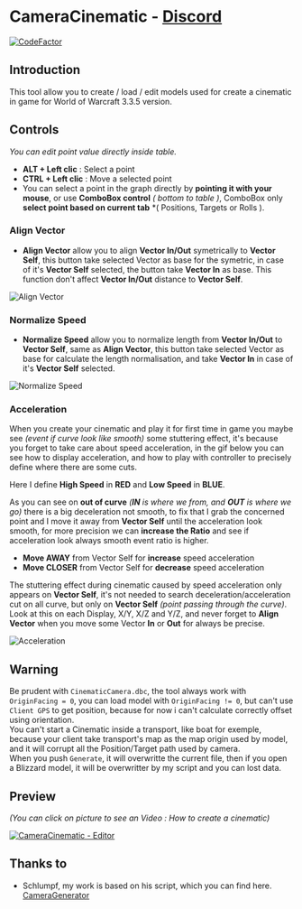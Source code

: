# CameraCinematic - [Discord](https://discord.gg/76fBj3Rb)
[![CodeFactor](https://www.codefactor.io/repository/github/intemporel/cameracinematic/badge/main)](https://www.codefactor.io/repository/github/intemporel/cameracinematic/overview/main)

## Introduction
This tool allow you to create / load / edit models used for create a cinematic in game for World of Warcraft 3.3.5 version.

## Controls
*You can edit point value directly inside table.*
 - **ALT + Left clic** : Select a point
 - **CTRL + Left clic** : Move a selected point
 - You can select a point in the graph directly by **pointing it with your mouse**, or use **ComboBox control** *( bottom to table )*, ComboBox only **select point based on current tab** *( Positions, Targets or Rolls ).

### Align Vector
 - **Align Vector** allow you to align **Vector In/Out** symetrically to **Vector Self**, this button take selected Vector as base for the symetric, in case of it's **Vector Self** selected, the button take **Vector In** as base. This function don't affect **Vector In/Out** distance to **Vector Self**.  

![Align Vector](https://i.imgur.com/RJ7eMem.gif)

### Normalize Speed
 - **Normalize Speed** allow you to normalize length from **Vector In/Out** to **Vector Self**, same as **Align Vector**, this button take selected Vector as base for calculate the length normalisation, and take **Vector In** in case of it's **Vector Self** selected. 

![Normalize Speed](https://i.imgur.com/tpxC7bj.gif)

### Acceleration
 When you create your cinematic and play it for first time in game you maybe see *(event if curve look like smooth)* some stuttering effect, it's because you forget to take care about speed acceleration, in the gif below you can see how to display acceleration, and how to play with controller to precisely define where there are some cuts.  
  
Here I define **High Speed** in **RED** and **Low Speed** in **BLUE**.  
  
As you can see on **out of curve** *(**IN** is where we from, and **OUT** is where we go)* there is a big deceleration not smooth, to fix that I grab the concerned point and I move it away from **Vector Self** until the acceleration look smooth, for more precision we can **increase the Ratio** and see if acceleration look always smooth event ratio is higher.  
  
 - **Move AWAY** from Vector Self for **increase** speed acceleration
 - **Move CLOSER** from Vector Self for **decrease** speed acceleration
  
The stuttering effect during cinematic caused by speed acceleration only appears on **Vector Self**, it's not needed to search deceleration/acceleration cut on all curve, but only on **Vector Self** *(point passing through the curve)*.  
Look at this on each Display, X/Y, X/Z and Y/Z, and never forget to **Align Vector** when you move some Vector **In** or **Out** for always be precise.  

![Acceleration](https://i.imgur.com/6S0niSu.gif)

## Warning
Be prudent with `CinematicCamera.dbc`, the tool always work with `OriginFacing = 0`, you can load model with `OriginFacing != 0`, but can't use `Client GPS` to get position, because for now i can't calculate correctly offset using orientation.  
You can't start a Cinematic inside a transport, like boat for exemple, because your client take transport's map as the map origin used by model, and it will corrupt all the Position/Target path used by camera.    
When you push `Generate`, it will overwritte the current file, then if you open a Blizzard model, it will be overwritter by my script and you can lost data.

## Preview
*(You can click on picture to see an Video : How to create a cinematic)*  

[![CameraCinematic - Editor](https://i.imgur.com/EAJ4Hes.png)](https://youtu.be/9iAwpgmzEXQ)

## Thanks to
 - Schlumpf, my work is based on his script, which you can find here. [CameraGenerator](https://github.com/stoneharry/Misc-WoW-Stuff/blob/master/Camera%20Generator/camera.cpp)
